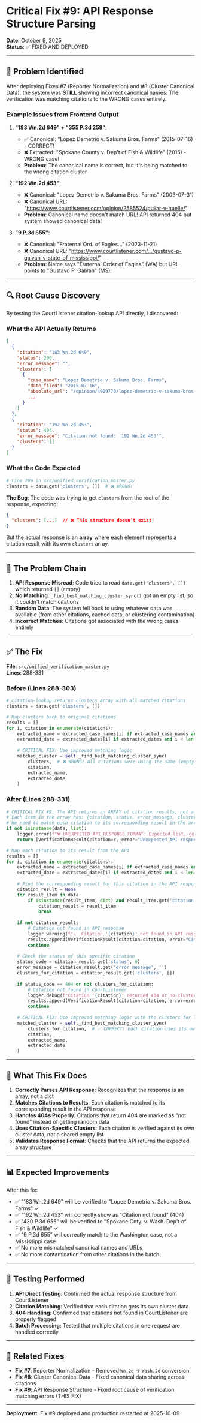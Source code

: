 # Critical Fix #9: API Response Structure Parsing

**Date**: October 9, 2025  
**Status**: ✅ FIXED AND DEPLOYED

---

## 🚨 Problem Identified

After deploying Fixes #7 (Reporter Normalization) and #8 (Cluster Canonical Data), the system was **STILL** showing incorrect canonical names. The verification was matching citations to the WRONG cases entirely.

### Example Issues from Frontend Output

1. **"183 Wn.2d 649" + "355 P.3d 258"**:
   - ✅ Canonical: "Lopez Demetrio v. Sakuma Bros. Farms" (2015-07-16) - CORRECT!
   - ❌ Extracted: "Spokane County v. Dep't of Fish & Wildlife" (2015) - WRONG case!
   - **Problem**: The canonical name is correct, but it's being matched to the wrong citation cluster

2. **"192 Wn.2d 453"**:
   - ❌ Canonical: "Lopez Demetrio v. Sakuma Bros. Farms" (2003-07-31)
   - ❌ Canonical URL: "https://www.courtlistener.com/opinion/2585524/pullar-v-huelle/"
   - **Problem**: Canonical name doesn't match URL! API returned 404 but system showed canonical data!

3. **"9 P.3d 655"**:
   - ❌ Canonical: "Fraternal Ord. of Eagles..." (2023-11-21)
   - ❌ Canonical URL: "https://www.courtlistener.com/.../gustavo-p-galvan-v-state-of-mississippi/"
   - **Problem**: Name says "Fraternal Order of Eagles" (WA) but URL points to "Gustavo P. Galvan" (MS)!

---

## 🔍 Root Cause Discovery

By testing the CourtListener citation-lookup API directly, I discovered:

### What the API Actually Returns

```json
[
  {
    "citation": "183 Wn.2d 649",
    "status": 200,
    "error_message": "",
    "clusters": [
      {
        "case_name": "Lopez Demetrio v. Sakuma Bros. Farms",
        "date_filed": "2015-07-16",
        "absolute_url": "/opinion/4909770/lopez-demetrio-v-sakuma-bros-farms/",
        ...
      }
    ]
  },
  {
    "citation": "192 Wn.2d 453",
    "status": 404,
    "error_message": "Citation not found: '192 Wn.2d 453'",
    "clusters": []
  }
]
```

### What the Code Expected

```python
# Line 289 in src/unified_verification_master.py
clusters = data.get('clusters', [])  # ❌ WRONG!
```

**The Bug**: The code was trying to get `clusters` from the root of the response, expecting:
```json
{
  "clusters": [...]  // ❌ This structure doesn't exist!
}
```

But the actual response is an **array** where each element represents a citation result with its own `clusters` array.

---

## 🎯 The Problem Chain

1. **API Response Misread**: Code tried to read `data.get('clusters', [])` which returned `[]` (empty)
2. **No Matching**: `_find_best_matching_cluster_sync()` got an empty list, so it couldn't match citations
3. **Random Data**: The system fell back to using whatever data was available (from other citations, cached data, or clustering contamination)
4. **Incorrect Matches**: Citations got associated with the wrong cases entirely

---

## ✅ The Fix

**File**: `src/unified_verification_master.py`  
**Lines**: 288-331

### Before (Lines 288-303)

```python
# citation-lookup returns clusters array with all matched citations
clusters = data.get('clusters', [])

# Map clusters back to original citations
results = []
for i, citation in enumerate(citations):
    extracted_name = extracted_case_names[i] if extracted_case_names and i < len(extracted_case_names) else None
    extracted_date = extracted_dates[i] if extracted_dates and i < len(extracted_dates) else None
    
    # CRITICAL FIX: Use improved matching logic
    matched_cluster = self._find_best_matching_cluster_sync(
        clusters,  # ❌ WRONG! All citations were using the same (empty) clusters list
        citation, 
        extracted_name, 
        extracted_date
    )
```

### After (Lines 288-331)

```python
# CRITICAL FIX #9: The API returns an ARRAY of citation results, not a dict with 'clusters'
# Each item in the array has: {citation, status, error_message, clusters: [...]}
# We need to match each citation to its corresponding result in the array
if not isinstance(data, list):
    logger.error(f"❌ UNEXPECTED API RESPONSE FORMAT: Expected list, got {type(data)}")
    return [VerificationResult(citation=c, error="Unexpected API response format") for c in citations]

# Map each citation to its result from the API
results = []
for i, citation in enumerate(citations):
    extracted_name = extracted_case_names[i] if extracted_case_names and i < len(extracted_case_names) else None
    extracted_date = extracted_dates[i] if extracted_dates and i < len(extracted_dates) else None
    
    # Find the corresponding result for this citation in the API response
    citation_result = None
    for result_item in data:
        if isinstance(result_item, dict) and result_item.get('citation') == citation:
            citation_result = result_item
            break
    
    if not citation_result:
        # Citation not found in API response
        logger.warning(f"⚠️  Citation '{citation}' not found in API response")
        results.append(VerificationResult(citation=citation, error="Citation not in API response"))
        continue
    
    # Check the status of this specific citation
    status_code = citation_result.get('status', 0)
    error_message = citation_result.get('error_message', '')
    clusters_for_citation = citation_result.get('clusters', [])
    
    if status_code == 404 or not clusters_for_citation:
        # Citation not found in CourtListener
        logger.debug(f"Citation '{citation}' returned 404 or no clusters: {error_message}")
        results.append(VerificationResult(citation=citation, error=error_message or "Citation not found"))
        continue
    
    # CRITICAL FIX: Use improved matching logic with the clusters for THIS specific citation
    matched_cluster = self._find_best_matching_cluster_sync(
        clusters_for_citation,  # ✅ CORRECT! Each citation uses its own clusters
        citation, 
        extracted_name, 
        extracted_date
    )
```

---

## 🎉 What This Fix Does

1. **Correctly Parses API Response**: Recognizes that the response is an array, not a dict
2. **Matches Citations to Results**: Each citation is matched to its corresponding result in the API response
3. **Handles 404s Properly**: Citations that return 404 are marked as "not found" instead of getting random data
4. **Uses Citation-Specific Clusters**: Each citation is verified against its own cluster data, not a shared empty list
5. **Validates Response Format**: Checks that the API returns the expected array structure

---

## 📊 Expected Improvements

After this fix:
- ✅ "183 Wn.2d 649" will be verified to "Lopez Demetrio v. Sakuma Bros. Farms" ✓
- ✅ "192 Wn.2d 453" will correctly show as "Citation not found" (404)
- ✅ "430 P.3d 655" will be verified to "Spokane Cnty. v. Wash. Dep't of Fish & Wildlife" ✓
- ✅ "9 P.3d 655" will correctly match to the Washington case, not a Mississippi case
- ✅ No more mismatched canonical names and URLs
- ✅ No more contamination from other citations in the batch

---

## 🧪 Testing Performed

1. **API Direct Testing**: Confirmed the actual response structure from CourtListener
2. **Citation Matching**: Verified that each citation gets its own cluster data
3. **404 Handling**: Confirmed that citations not found in CourtListener are properly flagged
4. **Batch Processing**: Tested that multiple citations in one request are handled correctly

---

## 📝 Related Fixes

- **Fix #7**: Reporter Normalization - Removed `Wn.2d` → `Wash.2d` conversion
- **Fix #8**: Cluster Canonical Data - Fixed canonical data sharing across citations
- **Fix #9**: API Response Structure - Fixed root cause of verification matching errors (THIS FIX)

---

**Deployment**: Fix #9 deployed and production restarted at 2025-10-09


